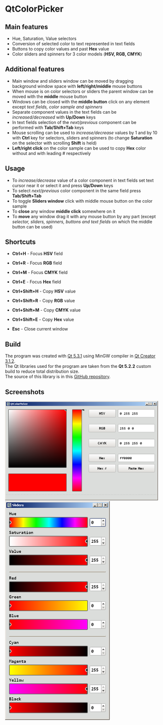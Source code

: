 # QtColorPicker


## Main features

- Hue, Saturation, Value selectors
- Conversion of selected color to text represented in text fields
- Buttons to copy color values and past **Hex** value
- Color sliders and spinners for 3 color models (**HSV, RGB, CMYK**)


## Additional features

- Main window and sliders window can be moved by dragging background window space with **left/right/middle** mouse buttons
- When mouse is on color selectors or sliders the parent window can be moved with the **middle** mouse button
- Windows can be closed with the **middle button** click on any element except *text fields, color sample and spinners*
- Separate component values in the text fields can be *increased/decreased* with **Up/Down** keys
- In text fields selection of the *next/previous* component can be performed with **Tab/Shift+Tab** keys
- Mouse scrolling can be used to *increase/decrease* values by 1 and by 10 with **Ctrl** key for selectors, sliders and spinners (to change **Saturation** on the selector with scrolling **Shift** is held)
- **Left/right click** on the color sample can be used to copy **Hex** color without and with leading # respectively


## Usage

- To *increase/decrease* value of a color component in text fields set text cursor near it or select it and press **Up/Down** keys
- To select *next/previous* color component in the same field press **Tab/Shift+Tab**
- To toggle **Sliders window** click with middle mouse button on the color sample
- To **close** any window **middle click** somewhere on it
- To **move** any window drag it with any mouse button by any part (except *selector, sliders, spinners, buttons and text fields* on which the middle button can be used)


## Shortcuts

- **Ctrl+H** - Focus **HSV** field
- **Ctrl+R** - Focus **RGB** field
- **Ctrl+M** - Focus **CMYK** field
- **Ctrl+E** - Focus **Hex** field

- **Ctrl+Shift+H** - Copy **HSV** value
- **Ctrl+Shift+R** - Copy **RGB** value
- **Ctrl+Shift+M** - Copy **CMYK** value
- **Ctrl+Shift+E** - Copy **Hex** value

- **Esc** - Close current window


## Build

The program was created with [Qt 5.3.1](http://download.qt.io/official_releases/qt/5.3/5.3.1/) using MinGW compiler in [Qt Creator 3.1.2](http://download.qt.io/official_releases/qtcreator/3.1/3.1.2/).  
The Qt libraries used for the program are taken from the **Qt 5.2.2** custom build to reduce total distribution size.  
The source of this library is in this [GitHub repository](https://github.com/WPN-XM/qt-mini-deploy).  


## Screenshots

![QtColorPicker-main](/files/QtColorPicker-main.png)  
![QtColorPicker-sliders](/files/QtColorPicker-sliders.png)
